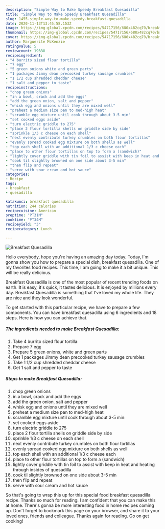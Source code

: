 ```yaml
---
description: "Simple Way to Make Speedy Breakfast Quesadilla"
title: "Simple Way to Make Speedy Breakfast Quesadilla"
slug: 1455-simple-way-to-make-speedy-breakfast-quesadilla
date: 2020-11-13T13:45:58.153Z
image: https://img-global.cpcdn.com/recipes/54717156/680x482cq70/breakfast-quesadilla-recipe-main-photo.jpg
thumbnail: https://img-global.cpcdn.com/recipes/54717156/680x482cq70/breakfast-quesadilla-recipe-main-photo.jpg
cover: https://img-global.cpcdn.com/recipes/54717156/680x482cq70/breakfast-quesadilla-recipe-main-photo.jpg
author: Marguerite McKenzie
ratingvalue: 5
reviewcount: 19338
recipeingredient:
- "4 burrito sized flour tortilla"
- "7 egg"
- "5 green onions white and green parts"
- "1 packages Jimmy dean precooked turkey sausage crumbles"
- "1 1/2 cup shredded cheddar cheese"
- "1 salt and pepper to taste"
recipeinstructions:
- "chop green onions"
- "in a bowl, crack and add the eggs"
- "add the green onion, salt and pepper"
- "whisk egg and onions until they are mixed well"
- "preheat a medium size pan to med-high heat"
- "scramble egg mixture until cook through about 3-5 min"
- "set cooked eggs aside"
- "turn electric griddle to 275"
- "place 2 flour tortilla shells on griddle side by side"
- "sprinkle 1/3 c cheese on each shell"
- "next evenly contribute turkey crumbles on both flour tortillas"
- "evenly spread cooked egg mixture on both shells as well"
- "top each shell with an additional 1/3 c cheese each"
- "place to other flour tortillas on top to form a (sandwich)"
- "lightly cover griddle with tin foil to assist with keep in heat and heating through insides of quesadilla"
- "cook til slightly browned on one side about 3-5 min"
- "then flip and repeat"
- "serve with sour cream and hot sauce"
categories:
- Recipe
tags:
- breakfast
- quesadilla

katakunci: breakfast quesadilla 
nutrition: 244 calories
recipecuisine: American
preptime: "PT31M"
cooktime: "PT34M"
recipeyield: "3"
recipecategory: Lunch

---
```



![Breakfast Quesadilla](https://img-global.cpcdn.com/recipes/54717156/680x482cq70/breakfast-quesadilla-recipe-main-photo.jpg)

Hello everybody, hope you're having an amazing day today. Today, I'm gonna show you how to prepare a special dish, breakfast quesadilla. One of my favorites food recipes. This time, I am going to make it a bit unique. This will be really delicious.



Breakfast Quesadilla is one of the most popular of recent trending foods on earth. It is easy, it's quick, it tastes delicious. It is enjoyed by millions every day. Breakfast Quesadilla is something that I've loved my whole life. They are nice and they look wonderful.


To get started with this particular recipe, we have to prepare a few components. You can have breakfast quesadilla using 6 ingredients and 18 steps. Here is how you can achieve that.

<!--inarticleads1-->

##### The ingredients needed to make Breakfast Quesadilla:

1. Take 4 burrito sized flour tortilla
1. Prepare 7 egg
1. Prepare 5 green onions, white and green parts
1. Get 1 packages Jimmy dean precooked turkey sausage crumbles
1. Take 1 1/2 cup shredded cheddar cheese
1. Get 1 salt and pepper to taste




<!--inarticleads2-->

##### Steps to make Breakfast Quesadilla:

1. chop green onions
1. in a bowl, crack and add the eggs
1. add the green onion, salt and pepper
1. whisk egg and onions until they are mixed well
1. preheat a medium size pan to med-high heat
1. scramble egg mixture until cook through about 3-5 min
1. set cooked eggs aside
1. turn electric griddle to 275
1. place 2 flour tortilla shells on griddle side by side
1. sprinkle 1/3 c cheese on each shell
1. next evenly contribute turkey crumbles on both flour tortillas
1. evenly spread cooked egg mixture on both shells as well
1. top each shell with an additional 1/3 c cheese each
1. place to other flour tortillas on top to form a (sandwich)
1. lightly cover griddle with tin foil to assist with keep in heat and heating through insides of quesadilla
1. cook til slightly browned on one side about 3-5 min
1. then flip and repeat
1. serve with sour cream and hot sauce




So that's going to wrap this up for this special food breakfast quesadilla recipe. Thanks so much for reading. I am confident that you can make this at home. There's gonna be more interesting food in home recipes coming up. Don't forget to bookmark this page on your browser, and share it to your loved ones, friends and colleague. Thanks again for reading. Go on get cooking!
